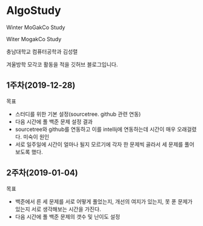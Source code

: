 # AlgoStudy
Winter MoGakCo Study

Witer MogakCo Study

충남대학교 컴퓨터공학과 김성렬

겨울방학 모각코 활동을 적을 깃허브 블로그입니다.

## 1주차(2019-12-28)

목표
- 스터디를 위한 기본 설정(sourcetree. github 관련 연동)
- 다음 시간에 풀 백준 문제 설정
결과
- sourcetree와 github를 연동하고 이를 intellij에 연동하는데 시간이 매우 오래걸렸다. 미숙이 원인
- 서로 일주일에 시간이 얼마나 될지 모르기에 각자 한 문제씩 골라서 세 문제를 풀어보도록 했다.

## 2주차(2019-01-04)

목표
- 백준에서 른 세 문제를 서로 어떻게 풀었는지, 개선의 여지가 있는지, 못 푼 문제가 있는지 서로 생각해보는 시간을 가진다.
- 다음 시간에 풀 백준 문제의 갯수 및 난이도 설정
